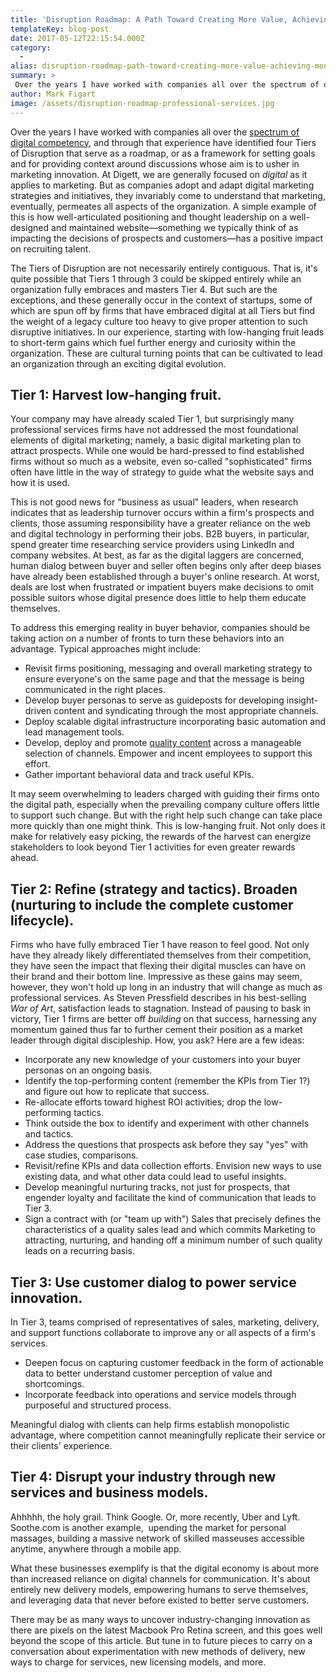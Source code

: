 ```yaml
---
title: 'Disruption Roadmap: A Path Toward Creating More Value, Achieving Monopolistic Advantage, and Changing Your Industry'
templateKey: blog-post
date: 2017-05-12T22:15:54.000Z
category: 
  -
alias: disruption-roadmap-path-toward-creating-more-value-achieving-monopolistic-advantage-and
summary: > 
 Over the years I have worked with companies all over the spectrum of digital competency, and through that experience have identified four Tiers of Disruption that serve as a roadmap, or as a framework for setting goals and for providing context around discussions whose aim is to usher in marketing innovation. At Digett, we are generally focused on digital as it applies to marketing.
author: Mark Figart
image: /assets/disruption-roadmap-professional-services.jpg
---
```


Over the years I have worked with companies all over the [spectrum of digital competency](http://www.mckinsey.com/business-functions/strategy-and-corporate-finance/our-insights/raising-your-digital-quotient), and through that experience have identified four Tiers of Disruption that serve as a roadmap, or as a framework for setting goals and for providing context around discussions whose aim is to usher in marketing innovation. At Digett, we are generally focused on _digital_ as it applies to marketing. But as companies adopt and adapt digital marketing strategies and initiatives, they invariably come to understand that marketing, eventually, permeates all aspects of the organization. A simple example of this is how well-articulated positioning and thought leadership on a well-designed and maintained website—something we typically think of as impacting the decisions of prospects and customers—has a positive impact on recruiting talent.

The Tiers of Disruption are not necessarily entirely contiguous. That is, it's quite possible that Tiers 1 through 3 could be skipped entirely while an organization fully embraces and masters Tier 4. But such are the exceptions, and these generally occur in the context of startups, some of which are spun off by firms that have embraced digital at all Tiers but find the weight of a legacy culture too heavy to give proper attention to such disruptive initiatives. In our experience, starting with low-hanging fruit leads to short-term gains which fuel further energy and curiosity within the organization. These are cultural turning points that can be cultivated to lead an organization through an exciting digital evolution.

Tier 1: Harvest low-hanging fruit.
----------------------------------

Your company may have already scaled Tier 1, but surprisingly many professional services firms have not addressed the most foundational elements of digital marketing; namely, a basic digital marketing plan to attract prospects. While one would be hard-pressed to find established firms without so much as a website, even so-called "sophisticated" firms often have little in the way of strategy to guide what the website says and how it is used.

This is not good news for "business as usual" leaders, when research indicates that as leadership turnover occurs within a firm's prospects and clients, those assuming responsibility have a greater reliance on the web and digital technology in performing their jobs. B2B buyers, in particular, spend greater time researching service providers using LinkedIn and company websites. At best, as far as the digital laggers are concerned, human dialog between buyer and seller often begins only after deep biases have already been established through a buyer's online research. At worst, deals are lost when frustrated or impatient buyers make decisions to omit possible suitors whose digital presence does little to help them educate themselves.

To address this emerging reality in buyer behavior, companies should be taking action on a number of fronts to turn these behaviors into an advantage. Typical approaches might include:

*   Revisit firms positioning, messaging and overall marketing strategy to ensure everyone's on the same page and that the message is being communicated in the right places.
*   Develop buyer personas to serve as guideposts for developing insight-driven content and syndicating through the most appropriate channels.
*   Deploy scalable digital infrastructure incorporating basic automation and lead management tools.
*   Develop, deploy and promote [quality content](/blog/07/21/2011/five-characteristics-compelling-content) across a manageable selection of channels. Empower and incent employees to support this effort.
*   Gather important behavioral data and track useful KPIs.

It may seem overwhelming to leaders charged with guiding their firms onto the digital path, especially when the prevailing company culture offers little to support such change. But with the right help such change can take place more quickly than one might think. This is low-hanging fruit. Not only does it make for relatively easy picking, the rewards of the harvest can energize stakeholders to look beyond Tier 1 activities for even greater rewards ahead.

Tier 2: Refine (strategy and tactics). Broaden (nurturing to include the complete customer lifecycle).
------------------------------------------------------------------------------------------------------

Firms who have fully embraced Tier 1 have reason to feel good. Not only have they already likely differentiated themselves from their competition, they have seen the impact that flexing their digital muscles can have on their brand and their bottom line. Impressive as these gains may seem, however, they won't hold up long in an industry that will change as much as professional services. As Steven Pressfield describes in his best-selling _War of Art_, satisfaction leads to stagnation. Instead of pausing to bask in victory, Tier 1 firms are better off _building_ on that success, harnessing any momentum gained thus far to further cement their position as a market leader through digital discipleship. How, you ask? Here are a few ideas:

*   Incorporate any new knowledge of your customers into your buyer personas on an ongoing basis.
*   Identify the top-performing content (remember the KPIs from Tier 1?) and figure out how to replicate that success.
*   Re-allocate efforts toward highest ROI activities; drop the low-performing tactics.
*   Think outside the box to identify and experiment with other channels and tactics.
*   Address the questions that prospects ask before they say "yes" with case studies, comparisons.
*   Revisit/refine KPIs and data collection efforts. Envision new ways to use existing data, and what other data could lead to useful insights.
*   Develop meaningful nurturing tracks, not just for prospects, that engender loyalty and facilitate the kind of communication that leads to Tier 3.
*   Sign a contract with (or "team up with") Sales that precisely defines the characteristics of a quality sales lead and which commits Marketing to attracting, nurturing, and handing off a minimum number of such quality leads on a recurring basis.

Tier 3: Use customer dialog to power service innovation.
--------------------------------------------------------

In Tier 3, teams comprised of representatives of sales, marketing, delivery, and support functions collaborate to improve any or all aspects of a firm's services.

*   Deepen focus on capturing customer feedback in the form of actionable data to better understand customer perception of value and shortcomings.
*   Incorporate feedback into operations and service models through purposeful and structured process.

Meaningful dialog with clients can help firms establish monopolistic advantage, where competition cannot meaningfully replicate their service or their clients' experience.

Tier 4: Disrupt your industry through new services and business models.
-----------------------------------------------------------------------

Ahhhhh, the holy grail. Think Google. Or, more recently, Uber and Lyft. Soothe.com is another example,  upending the market for personal massages, building a massive network of skilled masseuses accessible anytime, anywhere through a mobile app.  

What these businesses exemplify is that the digital economy is about more than increased reliance on digital channels for communication. It's about entirely new delivery models, empowering humans to serve themselves, and leveraging data that never before existed to better serve customers.

There may be as many ways to uncover industry-changing innovation as there are pixels on the latest Macbook Pro Retina screen, and this goes well beyond the scope of this article. But tune in to future pieces to carry on a conversation about experimentation with new methods of delivery, new ways to charge for services, new licensing models, and more.